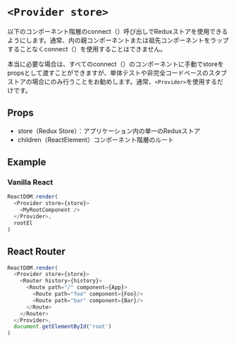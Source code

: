 # `<Provider store>`
以下のコンポーネント階層のconnect（）呼び出しでReduxストアを使用できるようにします。通常、<Provider>内の親コンポーネントまたは祖先コンポーネントをラップすることなくconnect（）を使用することはできません。

本当に必要な場合は、すべてのconnect（）のコンポーネントに手動でstoreをpropsとして渡すことができますが、単体テストや非完全コードベースのスタブストアの場合にのみ行うことをお勧めします。通常、`<Provider>`を使用するだけです。

## Props
- store（Redux Store）：アプリケーション内の単一のReduxストア
- children（ReactElement）コンポーネント階層のルート

## Example
### Vanilla React

```javascript
ReactDOM.render(
  <Provider store={store}>
    <MyRootComponent />
  </Provider>,
  rootEl
)
```

## React Router
```javascript
ReactDOM.render(
  <Provider store={store}>
    <Router history={history}>
      <Route path="/" component={App}>
        <Route path="foo" component={Foo}/>
        <Route path="bar" component={Bar}/>
      </Route>
    </Router>
  </Provider>,
  document.getElementById('root')
)
```
